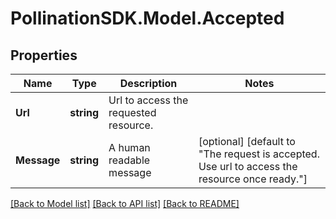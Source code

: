 
# PollinationSDK.Model.Accepted

## Properties

Name | Type | Description | Notes
------------ | ------------- | ------------- | -------------
**Url** | **string** | Url to access the requested resource. | 
**Message** | **string** |  A human readable message | [optional] [default to "The request is accepted. Use url to access the resource once ready."]

[[Back to Model list]](../README.md#documentation-for-models)
[[Back to API list]](../README.md#documentation-for-api-endpoints)
[[Back to README]](../README.md)

